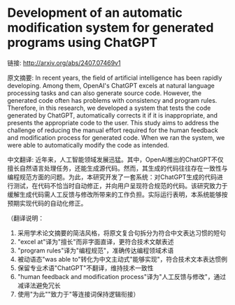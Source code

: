 # Development of an automatic modification system for generated programs using ChatGPT

链接: http://arxiv.org/abs/2407.07469v1

原文摘要:
In recent years, the field of artificial intelligence has been rapidly
developing. Among them, OpenAI's ChatGPT excels at natural language processing
tasks and can also generate source code. However, the generated code often has
problems with consistency and program rules. Therefore, in this research, we
developed a system that tests the code generated by ChatGPT, automatically
corrects it if it is inappropriate, and presents the appropriate code to the
user. This study aims to address the challenge of reducing the manual effort
required for the human feedback and modification process for generated code.
When we ran the system, we were able to automatically modify the code as
intended.

中文翻译:
近年来，人工智能领域发展迅猛。其中，OpenAI推出的ChatGPT不仅擅长自然语言处理任务，还能生成源代码。然而，其生成的代码往往存在一致性与编程规范方面的问题。为此，本研究开发了一套系统：对ChatGPT生成的代码进行测试，在代码不恰当时自动修正，并向用户呈现符合规范的代码。该研究致力于缓解生成代码需人工反馈与修改所带来的工作负担。实际运行表明，本系统能够按预期实现代码的自动化修正。

（翻译说明：
1. 采用学术论文摘要的简洁风格，将原文复合句拆分为符合中文表达习惯的短句
2. "excel at"译为"擅长"而非字面直译，更符合技术文献表述
3. "program rules"译为"编程规范"，准确传达编程领域术语
4. 被动语态"was able to"转化为中文主动式"能够实现"，符合技术文本表达惯例
5. 保留专业术语"ChatGPT"不翻译，维持技术一致性
6. "human feedback and modification process"译为"人工反馈与修改"，通过减译法避免冗长
7. 使用"为此""致力于"等连接词保持逻辑衔接）
